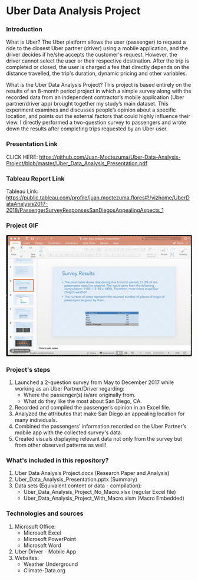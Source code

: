 # Uber Data Analysis Project

### Introduction

What is Uber?
The Uber platform allows the user (passenger) to request a ride to the closest Uber partner (driver) using a mobile application, and the driver decides if he/she accepts the customer's request. However, the driver cannot select the user or their respective destination. After the trip is completed or closed, the user is charged a fee that directly depends on the distance travelled, the trip's duration, dynamic pricing and other variables. 

What is the Uber Data Analysis Project?
This project is based entirely on the results of an 8-month period project in which a simple survey along with the recorded data from an independent contractor’s mobile application (Uber partner/driver app) brought together my study’s main dataset.
This experiment examines and discusses people’s opinion about a specific location, and points out the external factors that could highly influence their view. I directly performed a two-question survey to passengers and wrote down the results after completing trips requested by an Uber user.

### Presentation Link
CLICK HERE: https://github.com/Juan-Moctezuma/Uber-Data-Analysis-Project/blob/master/Uber_Data_Analysis_Presentation.pdf

### Tableau Report Link
Tableau Link: https://public.tableau.com/profile/juan.moctezuma.flores#!/vizhome/UberDataAnalysis2017-2018/PassengerSurveyResponsesSanDiegosAppealingAspects_1

### Project GIF
<img src="/Assets/Uber.gif" width="%80">

### Project's steps
1. Launched a 2-question survey from May to December 2017 while working as an Uber Partner/Driver regarding:
	* Where the passenger(s) is/are originally from.
 	* What do they like the most about San Diego, CA.
2. Recorded and compiled the passenger’s opinion in an Excel file.
3. Analyzed the attributes that make San Diego an appealing location for many individuals.
4. Combined the passengers’ information recorded on the Uber Partner’s mobile app with the collected survey's data.
5. Created visuals displaying relevant data not only from the survey but from other observed patterns as well!

### What's included in this repository?

1. Uber Data Analysis Project.docx (Research Paper and Analysis)
2. Uber_Data_Analysis_Presentation.pptx (Summary)
3. Data sets (Equivalent content or data - compilation):
  	* Uber_Data_Analysis_Project_No_Macro.xlsx (regular Excel file)
  	* Uber_Data_Analysis_Project_With_Macro.xlsm (Macro Embedded)

### Technologies and sources

1. Microsoft Office:
	* Microsoft Excel
	* Microsoft PowerPoint
	* Microsoft Word
2. Uber Driver - Mobile App
3. Websites:
  	* Weather Underground
  	* Climate-Data.org
